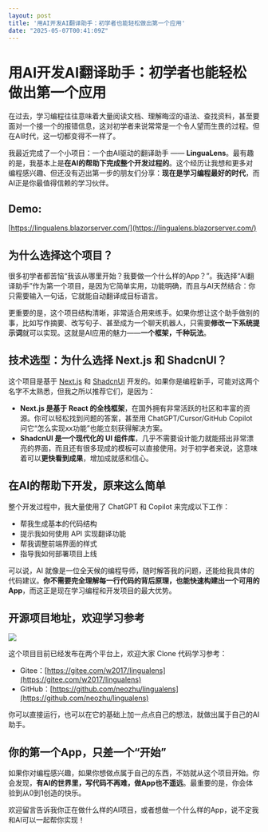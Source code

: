 ```yaml
---
layout: post
title: '用AI开发AI翻译助手：初学者也能轻松做出第一个应用'
date: "2025-05-07T00:41:09Z"
---
```

用AI开发AI翻译助手：初学者也能轻松做出第一个应用
==========================

在过去，学习编程往往意味着大量阅读文档、理解晦涩的语法、查找资料，甚至要面对一个接一个的报错信息，这对初学者来说常常是一个令人望而生畏的过程。但在AI时代，这一切都变得不一样了。

我最近完成了一个小项目：一个由AI驱动的翻译助手 —— **LinguaLens**。最有趣的是，我基本上是**在AI的帮助下完成整个开发过程的**。这个经历让我想和更多对编程感兴趣、但还没有迈出第一步的朋友们分享：**现在是学习编程最好的时代**，而AI正是你最值得信赖的学习伙伴。

Demo:
-----

[https://lingualens.blazorserver.com/](https://lingualens.blazorserver.com/)

为什么选择这个项目？
----------

很多初学者都苦恼“我该从哪里开始？我要做一个什么样的App？”。我选择“AI翻译助手”作为第一个项目，是因为它简单实用，功能明确，而且与AI天然结合：你只需要输入一句话，它就能自动翻译成目标语言。

更重要的是，这个项目结构清晰，非常适合用来练手。如果你想让这个助手做别的事，比如写作摘要、改写句子、甚至成为一个聊天机器人，只需要**修改一下系统提示词**就可以实现。这就是AI应用的魅力——**一个框架，千种玩法**。

技术选型：为什么选择 Next.js 和 ShadcnUI？
------------------------------

这个项目是基于 [Next.js](https://nextjs.org/) 和 [ShadcnUI](https://ui.shadcn.com/) 开发的。如果你是编程新手，可能对这两个名字不太熟悉，但我之所以推荐它们，是因为：

*   **Next.js 是基于 React 的全栈框架**，在国外拥有非常活跃的社区和丰富的资源。你可以轻松找到问题的答案，甚至用 ChatGPT/Cursor/GitHub Copilot 问它“怎么实现xx功能”也能立刻获得解决方案。
*   **ShadcnUI 是一个现代化的 UI 组件库**，几乎不需要设计能力就能搭出非常漂亮的界面，而且还有很多现成的模板可以直接使用。对于初学者来说，这意味着可以**更快看到成果**，增加成就感和信心。

在AI的帮助下开发，原来这么简单
----------------

整个开发过程中，我大量使用了 ChatGPT 和 Copilot 来完成以下工作：

*   帮我生成基本的代码结构
*   提示我如何使用 API 实现翻译功能
*   帮我调整前端界面的样式
*   指导我如何部署项目上线

可以说，AI 就像是一位全天候的编程导师，随时解答我的问题，还能给我具体的代码建议。**你不需要完全理解每一行代码的背后原理，也能快速构建出一个可用的App**，而这正是现在学习编程和开发项目的最大优势。

开源项目地址，欢迎学习参考
-------------

![](https://img2024.cnblogs.com/blog/5997/202505/5997-20250506155620498-955661262.png)

这个项目目前已经发布在两个平台上，欢迎大家 Clone 代码学习参考：

*   Gitee：[https://gitee.com/w2017/lingualens](https://gitee.com/w2017/lingualens)
*   GitHub：[https://github.com/neozhu/lingualens](https://github.com/neozhu/lingualens)

你可以直接运行，也可以在它的基础上加一点点自己的想法，就做出属于自己的AI助手。

你的第一个App，只差一个“开始”
-----------------

如果你对编程感兴趣，如果你想做点属于自己的东西，不妨就从这个项目开始。你会发现，**有AI的世界里，写代码不再难，做App也不遥远**。最重要的是，你会体验到从0到1创造的快乐。

欢迎留言告诉我你正在做什么样的AI项目，或者想做一个什么样的App，说不定我和AI可以一起帮你实现！